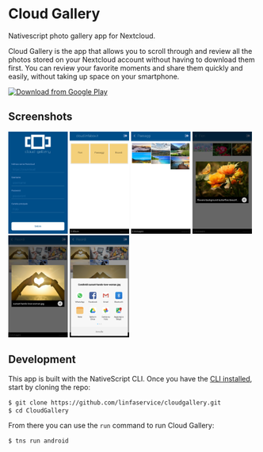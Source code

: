 # Cloud Gallery
<p>Nativescript photo gallery app for Nextcloud.</p>
<p>Cloud Gallery is the app that allows you to scroll through and review all the photos stored on your Nextcloud account without having to download them first. You can review your favorite moments and share them quickly and easily, without taking up space on your smartphone.</p>

[<img src="https://play.google.com/intl/en_us/badges/images/generic/en_badge_web_generic.png" 
      alt="Download from Google Play" 
      height="80">](https://play.google.com/store/apps/details?id=it.linfaservice.cloudgallery)
      
<h2 id="screenshots">Screenshots</h2>

![](screenshots/1.png)
![](screenshots/2.png)
![](screenshots/3.png)
![](screenshots/4.png)
![](screenshots/5.png)
![](screenshots/6.png)


<h2 id="development">Development</h2>

This app is built with the NativeScript CLI. Once you have the [CLI installed](https://docs.nativescript.org/start/quick-setup), start by cloning the repo:

```
$ git clone https://github.com/linfaservice/cloudgallery.git
$ cd CloudGallery
```

From there you can use the `run` command to run Cloud Gallery:

```
$ tns run android
```
